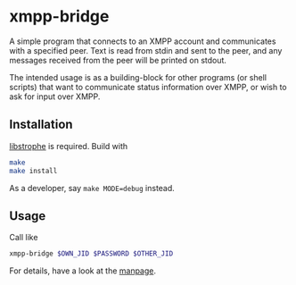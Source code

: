 # xmpp-bridge

A simple program that connects to an XMPP account and communicates with a
specified peer. Text is read from stdin and sent to the peer, and any messages
received from the peer will be printed on stdout.

The intended usage is as a building-block for other programs (or shell scripts)
that want to communicate status information over XMPP, or wish to ask for
input over XMPP.

## Installation

[libstrophe](https://github.com/strophe/libstrophe) is required. Build with

```bash
make
make install
```

As a developer, say `make MODE=debug` instead.

## Usage

Call like

```bash
xmpp-bridge $OWN_JID $PASSWORD $OTHER_JID
```

For details, have a look at the [manpage](./xmpp-bridge.1).
